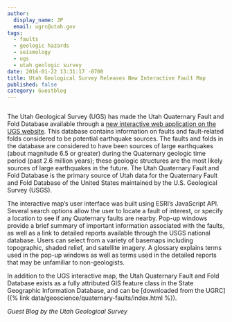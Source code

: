 ```yaml
---
author:
  display_name: JP
  email: ugrc@utah.gov
tags:
  - faults
  - geologic hazards
  - seismology
  - ugs
  - utah geologic survey
date: 2016-01-22 13:31:17 -0700
title: Utah Geological Survey Releases New Interactive Fault Map
published: false
category: Guestblog
---
```


<a href="{% link images/FaultsWebApp.png %}"><img src="{% link images/FaultsWebApp-293x300.png %}" alt="" title="FaultsWebApp" class="inline-text-right" loading="lazy" /></a>

The Utah Geological Survey (UGS) has made the Utah Quaternary Fault and Fold Database available through a [new interactive web application on the UGS website](https://geology.utah.gov/apps/qfaults/index.html). This database contains information on faults and fault-related folds considered to be potential earthquake sources. The faults and folds in the database are considered to have been sources of large earthquakes (about magnitude 6.5 or greater) during the Quaternary geologic time period (past 2.6 million years); these geologic structures are the most likely sources of large earthquakes in the future. The Utah Quaternary Fault and Fold Database is the primary source of Utah data for the Quaternary Fault and Fold Database of the United States maintained by the U.S. Geological Survey (USGS).

The interactive map’s user interface was built using ESRI’s JavaScript API. Several search options allow the user to locate a fault of interest, or specify a location to see if any Quaternary faults are nearby. Pop-up windows provide a brief summary of important information associated with the faults, as well as a link to detailed reports available through the USGS national database. Users can select from a variety of basemaps including topographic, shaded relief, and satellite imagery. A glossary explains terms used in the pop-up windows as well as terms used in the detailed reports that may be unfamiliar to non-geologists.

In addition to the UGS interactive map, the Utah Quaternary Fault and Fold Database exists as a fully attributed GIS feature class in the State Geographic Information Database, and can be [downloaded from the UGRC]({% link data/geoscience/quaternary-faults/index.html %}).

_Guest Blog by the Utah Geological Survey_
